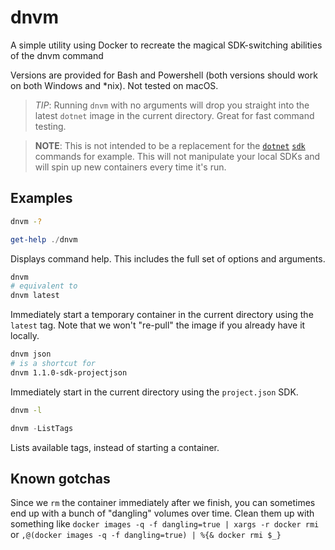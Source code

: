 # dnvm

A simple utility using Docker to recreate the magical SDK-switching abilities of the dnvm command

Versions are provided for Bash and Powershell (both versions should work on both Windows and *nix). Not tested on macOS.

> *TIP*: Running `dnvm` with no arguments will drop you straight into the latest `dotnet` image in the current directory. Great for fast command testing.

> **NOTE**: This is not intended to be a replacement for the [`dotnet`](https://github.com/faniereynders/dotnet-sdk-helpers) [`sdk`](https://github.com/ivanstamenic/dotnet-sdk-helpers/blob/master/dotnet-sdk) commands for example. This will not manipulate your local SDKs and will spin up new containers every time it's run.

## Examples

```bash
dnvm -?
```

```powershell
get-help ./dnvm
```

Displays command help. This includes the full set of options and arguments.

```bash
dnvm
# equivalent to
dnvm latest
```

Immediately start a temporary container in the current directory using the `latest` tag. Note that we won't "re-pull" the image if you already have it locally.

```bash
dnvm json
# is a shortcut for 
dnvm 1.1.0-sdk-projectjson
```

Immediately start in the current directory using the `project.json` SDK.

```bash
dnvm -l
```

```powershell
dnvm -ListTags
```

Lists available tags, instead of starting a container.

## Known gotchas

Since we `rm` the container immediately after we finish, you can sometimes end up with a bunch of "dangling" volumes over time. Clean them up with something like `docker images -q -f dangling=true | xargs -r docker rmi` or `,@(docker images -q -f dangling=true) | %{& docker rmi $_}`